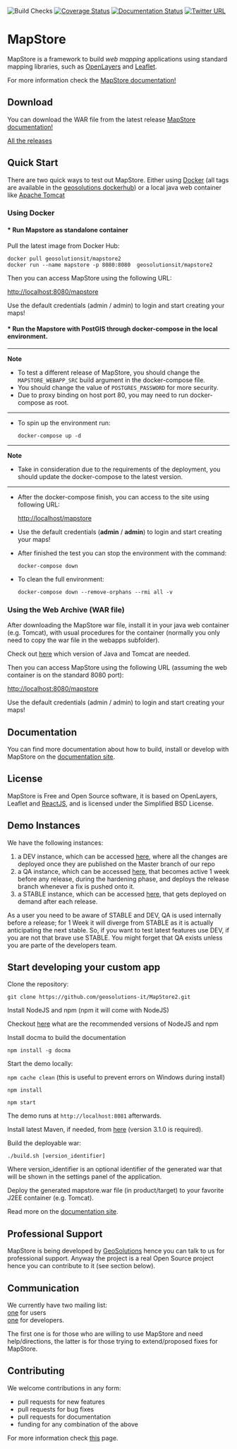 ![Build Checks](https://github.com/geosolutions-it/MapStore2/actions/workflows/tests.yml/badge.svg?branch=master)
[![Coverage Status](https://coveralls.io/repos/github/geosolutions-it/MapStore2/badge.svg?branch=master)](https://coveralls.io/github/geosolutions-it/MapStore2?branch=master)
[![Documentation Status](https://readthedocs.org/projects/mapstore2/badge/?version=latest)](https://mapstore.readthedocs.io/en/latest/?badge=latest)
[![Twitter URL](https://img.shields.io/twitter/url/https/twitter.com/fold_left.svg?style=social&label=Follow%20%40mapstore2)](https://twitter.com/mapstore2)

MapStore
========
MapStore is a framework to build *web mapping* applications using standard mapping libraries, such as <a href="http://openlayers.org/" target="_blank">OpenLayers</a> and <a href="http://leafletjs.com/" target="_blank">Leaflet</a>.

For more information check the <a href="https://mapstore.readthedocs.io/en/latest/" target="_blank">MapStore documentation!</a>

Download
------------
You can download the WAR file from the latest release [MapStore documentation!](https://mapstore.readthedocs.io/en/latest/)

[All the releases](https://github.com/geosolutions-it/MapStore2/releases)

Quick Start
------------

There are two quick ways to test out MapStore. Either using <a href="https://www.docker.com/" target="_blank">Docker</a> (all tags are available in the [geosolutions dockerhub](https://hub.docker.com/r/geosolutionsit/mapstore2/tags?page=1&ordering=last_updated)) or a local java web container like <a href="http://tomcat.apache.org/" target="_blank">Apache Tomcat</a>

### Using Docker
#### * Run Mapstore as standalone container
Pull the latest image from Docker Hub:

```
docker pull geosolutionsit/mapstore2
docker run --name mapstore -p 8080:8080  geosolutionsit/mapstore2
```

Then you can access MapStore using the following URL:

[http://localhost:8080/mapstore](http://localhost:8080/mapstore)


Use the default credentials (admin / admin) to login and start creating your maps!

#### * Run the Mapstore with PostGIS through docker-compose in the local environment.

---
**Note**

- To test a different release of MapStore, you should change the `MAPSTORE_WEBAPP_SRC` build argument in the docker-compose file.
- You should change the value of `POSTGRES_PASSWORD` for more security. 
- Due to proxy binding on host port 80, you may need to run docker-compose as root.

---

- To spin up the environment run:
  ```shell
  docker-compose up -d
  ```

---
**Note**

-  Take in consideration due to the requirements of the deployment, you should update the docker-compose to the latest version.
---

- After the docker-compose finish, you can access to the site using following URL:

  [http://localhost/mapstore](http://localhost/mapstore)


- Use the default credentials (**admin** / **admin**) to login and start creating your maps!
- After finished the test you can stop the environment with the command:
  ```shell
  docker-compose down
  ```
- To clean the full environment:
    ```shell
    docker-compose down --remove-orphans --rmi all -v
    ```

### Using the Web Archive (WAR file)

After downloading the MapStore war file, install it in your java web container (e.g. Tomcat), with usual procedures for the container (normally you only need to copy the war file in the webapps subfolder).

Check out <a href="https://mapstore.readthedocs.io/en/latest/developer-guide/requirements/" target="_blank">here</a> which version of Java and Tomcat are needed.

Then you can access MapStore using the following URL (assuming the web container is on the standard 8080 port):

<a href="http://localhost:8080/mapstore" target="_blank">http://localhost:8080/mapstore</a>


Use the default credentials (admin / admin) to login and start creating your maps!

Documentation
-------------
You can find more documentation about how to build, install or develop with MapStore on the <a href="https://mapstore.readthedocs.io/en/latest/" target="_blank">documentation site</a>.

License
------------
MapStore is Free and Open Source software, it is based on OpenLayers, Leaflet and <a href="https://facebook.github.io/react/" target="_blank">ReactJS</a>, and is licensed under the Simplified BSD License.


Demo Instances
---------------
We have the following instances:

1. a DEV instance, which can be accessed <a href="http://dev-mapstore.geosolutionsgroup.com" target="_blank">here</a>, where all the changes are deployed once they are published on the Master branch of our repo
2. a QA instance, which can be accessed  <a href="http://qa-mapstore.geosolutionsgroup.com" target="_blank">here</a>, that becomes active 1 week before any release, during the hardening phase, and deploys the release branch whenever a fix is pushed onto it.
3. a STABLE instance, which can be accessed <a href="http://mapstore.geosolutionsgroup.com" target="_blank">here</a>, that gets deployed on demand after each release.

As a user you need to be aware of STABLE and DEV, QA is used internally before a release; for 1 Week it will diverge from STABLE as it is actually anticipating the next stable.
So, if you want to test latest features use DEV, if you are not that brave use STABLE. You might forget that QA exists unless you are parte of the developers team.

Start developing your custom app
------------

Clone the repository:

`git clone https://github.com/geosolutions-it/MapStore2.git`

Install NodeJS and npm (npm it will come with NodeJS)

Checkout <a href="https://mapstore.readthedocs.io/en/latest/developer-guide/requirements/" target="_blank">here</a> what are the recommended versions of NodeJS and npm

Install docma to build the documentation

`npm install -g docma`

Start the demo locally:

`npm cache clean` (this is useful to prevent errors on Windows during install)

`npm install`

`npm start`

The demo runs at `http://localhost:8081` afterwards.

Install latest Maven, if needed, from <a href="https://maven.apache.org/download.cgi" target="_blank">here</a> (version 3.1.0 is required).

Build the deployable war:

`./build.sh [version_identifier]`

Where version_identifier is an optional identifier of the generated war that will be shown in the settings panel of the application.

Deploy the generated mapstore.war file (in product/target) to your favorite J2EE container (e.g. Tomcat).

Read more on the <a href="https://mapstore.readthedocs.io/en/latest/" target="_blank">documentation site</a>.

Professional Support
---------------------
MapStore is being developed by <a href="http://www.geosolutionsgroup.com/" target="_blank">GeoSolutions</a> hence you can talk to us for professional support. Anyway the project is a real Open Source project hence you can contribute to it (see section below).

Communication
---------------------
We currently have two mailing list:  <br>
<a href="https://groups.google.com/d/forum/mapstore-users" target="_blank">one</a> for users <br>
<a href="https://groups.google.com/d/forum/mapstore-developers" target="_blank">one</a> for developers.

The first one is for those who are willing to use MapStore and need help/directions, the latter is for those trying to extend/proposed fixes for MapStore.


Contributing
---------------------
We welcome contributions in any form:

* pull requests for new features
* pull requests for bug fixes
* pull requests for documentation
* funding for any combination of the above

For more information check <a href="https://github.com/geosolutions-it/MapStore2/blob/master/CONTRIBUTING.md" target="_blank">this</a> page.
